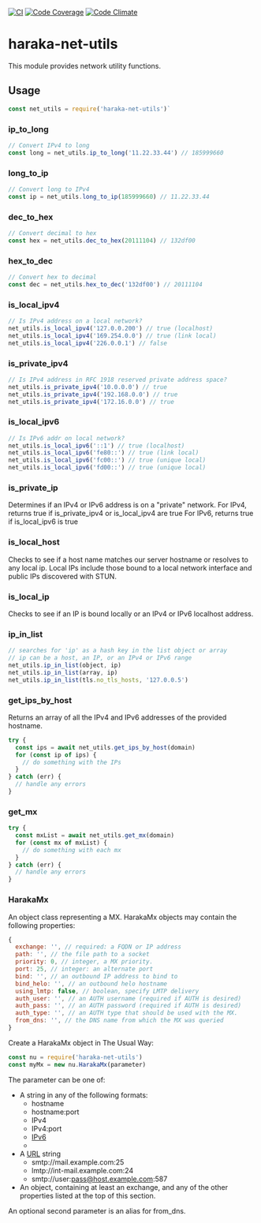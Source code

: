 [![CI][ci-img]][ci-url]
[![Code Coverage][cov-img]][cov-url]
[![Code Climate][clim-img]][clim-url]

# haraka-net-utils

This module provides network utility functions.

## Usage

```js
const net_utils = require('haraka-net-utils')`
```

### ip_to_long

```js
// Convert IPv4 to long
const long = net_utils.ip_to_long('11.22.33.44') // 185999660
```

### long_to_ip

```js
// Convert long to IPv4
const ip = net_utils.long_to_ip(185999660) // 11.22.33.44
```

### dec_to_hex

```js
// Convert decimal to hex
const hex = net_utils.dec_to_hex(20111104) // 132df00
```

### hex_to_dec

```js
// Convert hex to decimal
const dec = net_utils.hex_to_dec('132df00') // 20111104
```

### is_local_ipv4

```js
// Is IPv4 address on a local network?
net_utils.is_local_ipv4('127.0.0.200') // true (localhost)
net_utils.is_local_ipv4('169.254.0.0') // true (link local)
net_utils.is_local_ipv4('226.0.0.1') // false
```

### is_private_ipv4

```js
// Is IPv4 address in RFC 1918 reserved private address space?
net_utils.is_private_ipv4('10.0.0.0') // true
net_utils.is_private_ipv4('192.168.0.0') // true
net_utils.is_private_ipv4('172.16.0.0') // true
```

### is_local_ipv6

```js
// Is IPv6 addr on local network?
net_utils.is_local_ipv6('::1') // true (localhost)
net_utils.is_local_ipv6('fe80::') // true (link local)
net_utils.is_local_ipv6('fc00::') // true (unique local)
net_utils.is_local_ipv6('fd00::') // true (unique local)
```

### is_private_ip

Determines if an IPv4 or IPv6 address is on a "private" network.
For IPv4, returns true if is_private_ipv4 or is_local_ipv4 are true
For IPv6, returns true if is_local_ipv6 is true

### is_local_host

Checks to see if a host name matches our server hostname or resolves to any local ip. Local IPs include those bound to a local network interface and public IPs discovered with STUN.

### is_local_ip

Checks to see if an IP is bound locally or an IPv4 or IPv6 localhost address.

### ip_in_list

```js
// searches for 'ip' as a hash key in the list object or array
// ip can be a host, an IP, or an IPv4 or IPv6 range
net_utils.ip_in_list(object, ip)
net_utils.ip_in_list(array, ip)
net_utils.ip_in_list(tls.no_tls_hosts, '127.0.0.5')
```

### get_ips_by_host

Returns an array of all the IPv4 and IPv6 addresses of the provided hostname.

```js
try {
  const ips = await net_utils.get_ips_by_host(domain)
  for (const ip of ips) {
    // do something with the IPs
  }
} catch (err) {
  // handle any errors
}
```

### get_mx

```js
try {
  const mxList = await net_utils.get_mx(domain)
  for (const mx of mxList) {
    // do something with each mx
  }
} catch (err) {
  // handle any errors
}
```

### HarakaMx

An object class representing a MX. HarakaMx objects may contain the following properties:

```js
{
  exchange: '', // required: a FQDN or IP address
  path: '', // the file path to a socket
  priority: 0, // integer, a MX priority.
  port: 25, // integer: an alternate port
  bind: '', // an outbound IP address to bind to
  bind_helo: '', // an outbound helo hostname
  using_lmtp: false, // boolean, specify LMTP delivery
  auth_user: '', // an AUTH username (required if AUTH is desired)
  auth_pass: '', // an AUTH password (required if AUTH is desired)
  auth_type: '', // an AUTH type that should be used with the MX.
  from_dns: '', // the DNS name from which the MX was queried
}
```

Create a HarakaMx object in The Usual Way:

```js
const nu = require('haraka-net-utils')
const myMx = new nu.HarakaMx(parameter)
```

The parameter can be one of:

- A string in any of the following formats:
  - hostname
  - hostname:port
  - IPv4
  - IPv4:port
  - [IPv6]
  - [IPv6]: port
- A [URL](https://nodejs.org/docs/latest-v20.x/api/url.html) string
  - smtp://mail.example.com:25
  - lmtp://int-mail.example.com:24
  - smtp://user:pass@host.example.com:587
- An object, containing at least an exchange, and any of the other properties listed at the top of this section.

An optional second parameter is an alias for from_dns.

[ci-img]: https://github.com/haraka/haraka-net-utils/actions/workflows/ci.yml/badge.svg
[ci-url]: https://github.com/haraka/haraka-net-utils/actions/workflows/ci.yml
[cov-img]: https://codecov.io/github/haraka/haraka-net-utils/coverage.svg
[cov-url]: https://codecov.io/github/haraka/haraka-net-utils
[clim-img]: https://codeclimate.com/github/haraka/haraka-net-utils/badges/gpa.svg
[clim-url]: https://codeclimate.com/github/haraka/haraka-net-utils

